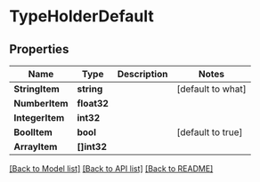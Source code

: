 # TypeHolderDefault

## Properties

Name | Type | Description | Notes
------------ | ------------- | ------------- | -------------
**StringItem** | **string** |  | [default to what]
**NumberItem** | **float32** |  | 
**IntegerItem** | **int32** |  | 
**BoolItem** | **bool** |  | [default to true]
**ArrayItem** | **[]int32** |  | 

[[Back to Model list]](../README.md#documentation-for-models) [[Back to API list]](../README.md#documentation-for-api-endpoints) [[Back to README]](../README.md)


